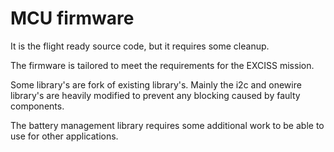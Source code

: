 # MCU firmware

It is the flight ready source code, but it requires some cleanup.

The firmware is tailored to meet the requirements for the EXCISS mission.

Some library's are fork of existing library's. Mainly the i2c and onewire library's are heavily modified to prevent any blocking caused by faulty components.

The battery management library requires some additional work to be able to use for other applications.
